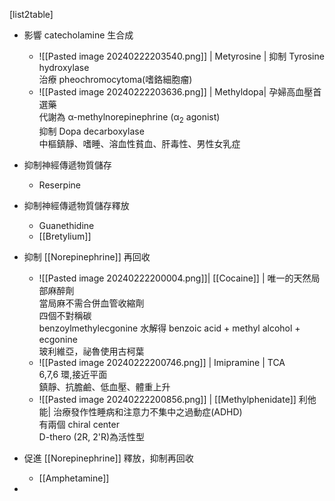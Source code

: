 [list2table]
- 影響 catecholamine 生合成
	- ![[Pasted image 20240222203540.png]] | Metyrosine | 抑制  Tyrosine hydroxylase<br/>治療 pheochromocytoma(嗜鉻細胞瘤)
	- ![[Pasted image 20240222203636.png]] | Methyldopa| 孕婦高血壓首選藥<br/>代謝為 α-methylnorepinephrine (α<sub>2</sub> agonist)<br/>抑制 Dopa decarboxylase<br/>中樞鎮靜、嗜睡、溶血性貧血、肝毒性、男性女乳症
- 抑制神經傳遞物質儲存
	- Reserpine
- 抑制神經傳遞物質儲存釋放
	- Guanethidine 
	- [[Bretylium]] 
- 抑制 [[Norepinephrine]] 再回收
	- ![[Pasted image 20240222200004.png]]| [[Cocaine]] | 唯一的天然局部麻醉劑<br/>當局麻不需合併血管收縮劑<br/>四個不對稱碳<br/>benzoylmethylecgonine 水解得 benzoic acid + methyl alcohol + ecgonine<br/>玻利維亞，祕魯使用古柯葉
	- ![[Pasted image 20240222200746.png]] | Imipramine | TCA<br/>6,7,6 環,接近平面<br/>鎮靜、抗膽鹼、低血壓、體重上升
	- ![[Pasted image 20240222200856.png]] |  [[Methylphenidate]] 利他能| 治療發作性睡病和注意力不集中之過動症(ADHD)<br/>有兩個 chiral center<br/>D-thero (2R, 2'R)為活性型
- 促進 [[Norepinephrine]] 釋放，抑制再回收
	- [[Amphetamine]] 



- 